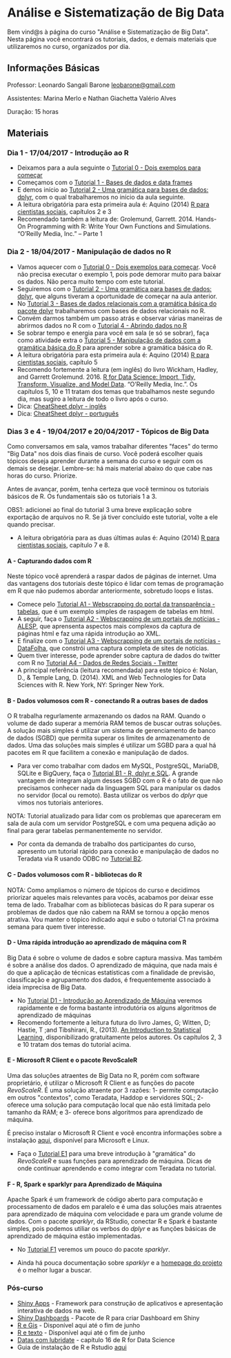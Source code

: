   # Análise e Sistematização de Big Data

Bem vind@s à página do curso "Análise e Sistematização de Big Data". Nesta página você encontrará os tutoriais, dados, e demais materiais que utilizaremos no curso, organizados por dia.

## Informações Básicas

Professor: Leonardo Sangali Barone [leobarone@gmail.com](leobarone@gmail.com)

Assistentes: Marina Merlo e Nathan Giachetta Valério Alves

Duração: 15 horas

## Materiais

### Dia 1 - 17/04/2017 - Introdução ao R

- Deixamos para a aula seguinte o [Tutorial 0 - Dois exemplos para começar](https://github.com/leobarone/mq_bsb_17/blob/master/tutoriais/tutorial0.md)
- Começamos com o [Tutorial 1 - Bases de dados e data frames](https://github.com/leobarone/mq_bsb_17/blob/master/tutoriais/tutorial1.md)
- E demos início ao [Tutorial 2 - Uma gramática para bases de dados: dplyr](https://github.com/leobarone/mq_bsb_17/blob/master/tutoriais/tutorial2.md), com o qual trabalharemos no início da aula seguinte.
- A leitura obrigatória para esta primeira aula é: Aquino (2014) [R para cientistas sociais](http://www.uesc.br/editora/livrosdigitais_20140513/r_cientistas.pdf), capítulos 2 e 3
- Recomendado também a leitura de: Grolemund, Garrett. 2014. Hands-On Programming with R: Write Your Own Functions and Simulations. “O’Reilly Media, Inc.” – Parte 1

### Dia 2 - 18/04/2017 - Manipulação de dados no R

- Vamos aquecer com o [Tutorial 0 - Dois exemplos para começar](https://github.com/leobarone/mq_bsb_17/blob/master/tutoriais/tutorial0.md). Você não precisa executar o exemplo 1, pois pode demorar muito para baixar os dados. Não perca muito tempo com este tutorial.
- Seguiremos com o [Tutorial 2 - Uma gramática para bases de dados: dplyr](https://github.com/leobarone/mq_bsb_17/blob/master/tutoriais/tutorial2.md), que alguns tiveram a oportunidade de começar na aula anterior.
- No [Tutorial 3 - Bases de dados relacionais com a gramática básica do pacote dplyr](https://github.com/leobarone/mq_bsb_17/blob/master/tutoriais/tutorial3.md) trabalharemos com bases de dados relacionais no R.
- Convém darmos também um passo atrás e observar várias maneiras de abrirmos dados no R com o [Tutorial 4 - Abrindo dados no R](https://github.com/leobarone/mq_bsb_17/blob/master/tutoriais/tutorial4.md)
- Se sobrar tempo e energia para você em sala (e só se sobrar), faça como atividade extra o [Tutorial 5 - Manipulação de dados com a gramática básica do R](https://github.com/leobarone/mq_bsb_17/blob/master/tutoriais/tutorial5.md) para aprender sobre a gramática básica do R.
- A leitura obrigatória para esta primeira aula é: Aquino (2014) [R para cientistas sociais](http://www.uesc.br/editora/livrosdigitais_20140513/r_cientistas.pdf), capítulo 5
- Recomendo fortemente a leitura (em inglês) do livro Wickham, Hadley, and Garrett Grolemund. 2016. [R for Data Science: Import, Tidy, Transform, Visualize, and Model Data](http://r4ds.had.co.nz/). “O’Reilly Media, Inc.”. Os capítulos 5, 10 e 11 tratam dos temas que trabalhamos neste segundo dia, mas sugiro a leitura de todo o livro após o curso.
- Dica: [CheatSheet dplyr - inglês](https://github.com/rstudio/cheatsheets/raw/master/source/pdfs/data-transformation-cheatsheet.pdf)
- Dica: [CheatSheet dplyr - português](https://www.rstudio.com/wp-content/uploads/2016/03/data-wrangling-cheatsheet-portuguese.pdf)

### Dias 3 e 4 - 19/04/2017 e 20/04/2017 - Tópicos de Big Data

Como conversamos em sala, vamos trabalhar diferentes "faces" do termo "Big Data" nos dois dias finais de curso. Você poderá escolher quais tópicos deseja aprender durante a semana do curso e seguir com os demais se desejar. Lembre-se: há mais material abaixo do que cabe nas horas do curso. Priorize.

Antes de avançar, porém, tenha certeza que você terminou os tutoriais básicos de R. Os fundamentais são os tutoriais 1 a 3.

OBS1: adicionei ao final do tutorial 3 uma breve explicação sobre exportação de arquivos no R. Se já tiver concluído este tutorial, volte a ele quando precisar.

- A leitura obrigatória para as duas últimas aulas é: Aquino (2014) [R para cientistas sociais](http://www.uesc.br/editora/livrosdigitais_20140513/r_cientistas.pdf), capítulo 7 e 8.

#### A - Capturando dados com R

Neste tópico você aprenderá a raspar dados de páginas de internet. Uma das vantagens dos tutoriais deste tópico é lidar com temas de programação em R que não pudemos abordar anteriormente, sobretudo loops e listas.

- Comece pelo [Tutorial A1 - Webscrapping do portal da transparência - tabelas](https://github.com/leobarone/mq_bsb_17/blob/master/tutoriais/tutorialA1.md), que é um exemplo simples de raspagem de tabelas em html.
- A seguir, faça o [Tutorial A2 - Webscrapping de um portais de notícias - ALESP](https://github.com/leobarone/mq_bsb_17/blob/master/tutoriais/tutorialA2.md), que aprensenta aspectos mais complexos da captura de páginas html e faz uma rápida introdução ao XML.
- E finalize com o [Tutorial A3 - Webscrapping de um portais de notícias - DataFolha](https://github.com/leobarone/mq_bsb_17/blob/master/tutoriais/tutorialA3.md), que constrói uma captura completa de sites de notícias.
- Quem tiver interesse, pode aprender sobre captura de dados do twitter com R no [Tutorial A4 - Dados de Redes Sociais - Twitter](https://github.com/leobarone/mq_bsb_17/blob/master/tutoriais/tutorialA4.md)
- A principal referência (leitura recomendada) para este tópico é: Nolan, D., &amp; Temple Lang, D. (2014). XML and Web Technologies for Data Sciences with R. New York, NY: Springer New York.

#### B - Dados volumosos com R - conectando R a outras bases de dados

O R trabalha regurlamente armazenando os dados na RAM. Quando o volume de dado superar a memória RAM temos de buscar outras soluções. A solução mais simples é utilizar um sistema de gerenciamento de banco de dados (SGBD) que permita superar os limites de armazenamento de dados. Uma das soluções mais simples é utilizar um SGBD para a qual há pacotes em R que facilitem a conexão e manipulação de dados.

- Para ver como trabalhar com dados em MySQL, PostgreSQL, MariaDB, SQLite e BigQuery, faça o [Tutorial B1 - R, dplyr e SQL](https://github.com/leobarone/mq_bsb_17/blob/master/tutoriais/tutorialB1.md). A grande vantagem de integram algum desses SGBD com o R é o fato de que não precisamos conhecer nada da linguagem SQL para manipular os dados no servidor (local ou remoto). Basta utilizar os verbos do _dplyr_ que vimos nos tutoriais anteriores.

NOTA: Tutorial atualizado para lidar com os problemas que apareceram em sala de aula com um servidor PostgreSQL e com uma pequena adição ao final para gerar tabelas permanentemente no servidor.

- Por conta da demanda de trabalho dos participantes do curso, apresento um tutorial rápido para conexão e manipulação de dados no Teradata via R usando ODBC no [Tutorial B2](https://github.com/leobarone/mq_bsb_17/blob/master/tutoriais/tutorialB1.md).

#### C - Dados volumosos com R - bibliotecas do R

NOTA: Como ampliamos o número de tópicos do curso e decidimos priorizar aqueles mais relevantes para vocês, acabamos por deixar esse tema de lado. Trabalhar com as bibliotecas básicas do R para superar os problemas de dados que não cabem na RAM se tornou a opção menos atrativa. Vou manter o tópico indicado aqui e subo o tutorial C1 na próxima semana para quem tiver interesse.

#### D - Uma rápida introdução ao aprendizado de máquina com R

Big Data é sobre o volume de dados e sobre captura massiva. Mas também é sobre a análise dos dados. O aprendizado de máquina, que nada mais é do que a aplicação de técnicas estatísticas com a finalidade de previsão, classificação e agrupamento dos dados, é frequentemente associado à ideia imprecisa de Big Data.

- No [Tutorial D1 - Introdução ao Aprendizado de Máquina](https://github.com/leobarone/mq_bsb_17/blob/master/tutoriais/tutorialD1.md) veremos rapidamente e de forma bastante introdutória os alguns algoritmos de aprendizado de máquinas
- Recomendo fortemente a leitura futura do livro James, G; Witten, D; Hastie, T ;and Tibshirani, R., (2013). [An Introduction to Statistical Learning](http://www-bcf.usc.edu/~gareth/ISL/), disponibilizado gratuitamente pelos autores. Os capítulos 2, 3 e 10 tratam dos temas do tutorial acima.

#### E - Microsoft R Client e o pacote RevoScaleR

Uma das soluções atraentes de Big Data no R, porém com software proprietário, é utilizar o Microsoft R Client e as funções do pacote _RevoScaleR_. É uma solução atraente por 3 razões: 1- permite computação em outros "contextos", como Teradata, Haddop e servidores SQL; 2- oferece uma solução para computação local que não está limitada pelo tamanho da RAM; e 3- oferece bons algoritmos para aprendizado de máquina.

É preciso instalar o Microsoft R Client e você encontra informações sobre a instalação [aqui](https://msdn.microsoft.com/en-us/microsoft-r/r-client-get-started), disponível para Microsoft e Linux.

- Faça o [Tutorial E1](https://github.com/leobarone/mq_bsb_17/blob/master/tutoriais/tutorialE1.md) para uma breve introdução à "gramática" do _RevoScaleR_ e suas funções para aprendizado de máquina. Dicas de onde continuar aprendendo e como integrar com Teradata no tutorial.

#### F - R, Spark e sparklyr para Aprendizado de Máquina

Apache Spark é um framework de código aberto para computação e processamento de dados em paralelo e é uma das soluções mais atraentes para aprendizado de máquina com velocidade e para um grande volume de dados. Com o pacote _sparklyr_, da RStudio, conectar R e Spark é bastante simples, pois podemos utiliar os verbos do _dplyr_ e as funções básicas de aprendizado de máquina estão implementadas.

- No [Tutorial F1](https://github.com/leobarone/mq_bsb_17/blob/master/tutoriais/tutorialF1.md) veremos um pouco do pacote _sparklyr_.

- Ainda há pouca documentação sobre _sparklyr_ e a [homepage do projeto](http://spark.rstudio.com/) é o melhor lugar a buscar.

### Pós-curso

- [Shiny Apps](http://shiny.rstudio.com/) - Framework para construção de aplicativos e apresentação interativa de dados na web.
- [Shiny Dashboards](http://rstudio.github.io/shinydashboard/index.html) - Pacote de R para criar Dashboard em Shiny
- [R e Gis]() - Disponível aqui até o fim de junho
- [R e texto]() - Disponível aqui até o fim de junho
- [Datas com lubridate](http://r4ds.had.co.nz/dates-and-times.html) - capítulo 16 de R for Data Science
- Guia de instalação de R e Rstudio [aqui](http://www.leg.ufpr.br/~fernandomayer/ensino/ce083-2015-02/ce083-2015-02-instalacao-R.html)